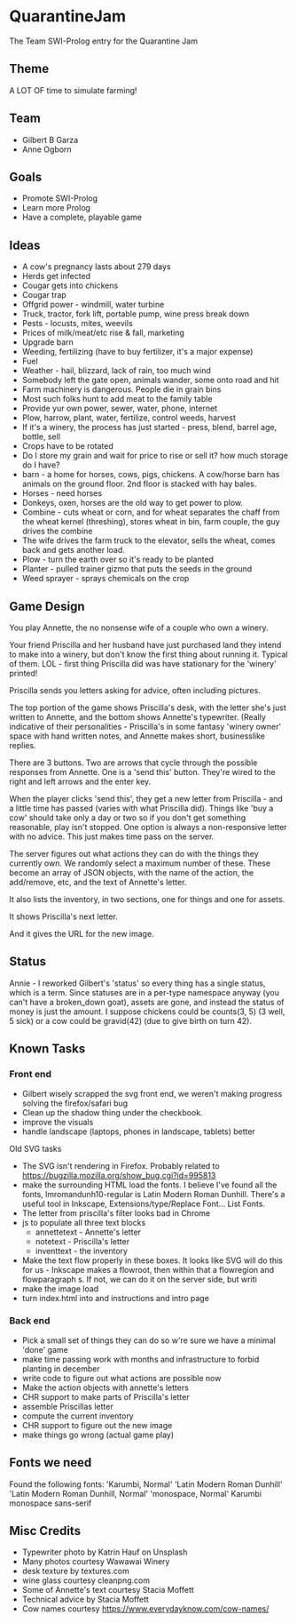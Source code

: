 # QuarantineJam
The Team SWI-Prolog entry for the Quarantine Jam

## Theme

A LOT OF time to simulate farming!

## Team

* Gilbert B Garza
* Anne Ogborn

## Goals

 * Promote SWI-Prolog
 * Learn more Prolog
 * Have a complete, playable game

## Ideas

- A cow's pregnancy lasts about 279 days
- Herds get infected
- Cougar gets into chickens
- Cougar trap
- Offgrid power - windmill, water turbine
- Truck, tractor, fork lift, portable pump, wine press break down
- Pests - locusts, mites, weevils
- Prices of milk/meat/etc rise & fall, marketing
- Upgrade barn
- Weeding, fertilizing (have to buy fertilizer, it's a major expense)
- Fuel
- Weather - hail, blizzard, lack of rain, too much wind
- Somebody left the gate open, animals wander, some onto road and hit
- Farm machinery is dangerous. People die in grain bins
- Most such folks hunt to add meat to the family table
- Provide yur own power, sewer, water, phone, internet
- Plow, harrow, plant, water, fertilize, control weeds, harvest
- If it's a winery, the process has just started - press, blend, barrel age, bottle, sell
- Crops have to be rotated
- Do I store my grain and wait for price to rise or sell it? how much storage do I have?
- barn - a home for horses, cows, pigs, chickens.  A cow/horse barn has animals on the ground floor. 2nd floor is stacked with hay bales.
- Horses - need horses
- Donkeys, oxen, horses are the old way to get power to plow.
- Combine - cuts wheat or corn, and for wheat separates the chaff from the wheat kernel (threshing), stores wheat in bin, farm couple, the guy drives the combine
- The wife drives the farm truck to the elevator, sells the wheat, comes back and gets another load.
- Plow - turn the earth over so it's ready to be planted
- Planter - pulled trainer gizmo that puts the seeds in the ground
- Weed sprayer - sprays chemicals on the crop

## Game Design

You play Annette, the no nonsense wife of a couple who own a winery.

Your friend Priscilla and her husband have just purchased land they
intend to make into a winery, but don't know the
first thing about running it. Typical of them. LOL - first thing Priscilla did was
have stationary for the 'winery' printed!

Priscilla sends you letters asking for advice, often including pictures.

The top portion of the game shows Priscilla's desk, with the letter she's just written
to Annette, and the bottom shows Annette's typewriter. (Really indicative of their
personalities - Priscilla's in some fantasy 'winery owner' space with hand written notes,
and Annette makes short, businesslike replies.

There are 3 buttons. Two are arrows that cycle through the possible responses from Annette.
One is a 'send this' button.  They're wired to the right and left arrows and the enter key.

When the player clicks 'send this', they get a new letter from Priscilla - and a little time
has passed (varies with what Priscilla did). Things like 'buy a cow' should take only a day
or two so if you don't get something reasonable, play isn't stopped. One option is always
a non-responsive letter with no advice. This just makes time pass on the server.

The server figures out what actions they can do with the things they currently
own. We randomly select a maximum number of these. These become an array of JSON
objects, with the name of the action, the add/remove, etc, and the text of Annette's letter.

It also lists the inventory, in two sections, one for things and one for assets.

It shows Priscilla's next letter.

And it gives the URL for the new image.

## Status

Annie - I reworked Gilbert's 'status' so every thing has a single status, which is a term.
Since statuses are in a per-type namespace anyway (you can't have a broken_down goat),
assets are gone, and instead the status of money is just the amount.
I suppose chickens could be  counts(3, 5) (3 well, 5 sick) or a cow could be 
gravid(42) (due to give birth on turn 42).

## Known Tasks

### Front end

- Gilbert wisely scrapped the svg front end, we weren't making progress solving the firefox/safari bug
- Clean up the shadow thing under the checkbook.
- improve the visuals
- handle landscape (laptops, phones in landscape, tablets) better


Old SVG tasks

- The SVG isn't rendering in Firefox. Probably related to https://bugzilla.mozilla.org/show_bug.cgi?id=995813
- make the surrounding HTML load the fonts. I believe I've found all the fonts, lmromandunh10-regular is Latin Modern Roman Dunhill. There's a useful tool in Inkscape, Extensions/type/Replace Font... List Fonts.
- The letter from priscilla's filter looks bad in Chrome
- js to populate all three text blocks
  - annettetext   - Annette's letter
  - notetext   - Priscilla's letter
  - inventtext  - the inventory
- Make the text flow properly in these boxes. It looks like SVG will do this for us - Inkscape makes a flowroot, then within that a flowregion and flowparagraph s. If not, we can do it on
the server side, but writi
- make the image load
- turn index.html into and instructions and intro page

### Back end

- Pick a small set of things they can do so w're sure we have a minimal 'done' game
- make time passing work with months and infrastructure to forbid planting in december
- write code to figure out what actions are possible now
- Make the action objects with annette's letters
- CHR support to make parts of Priscilla's letter
- assemble Priscillas letter
- compute the current inventory
- CHR support to figure out the new image
- make things go wrong (actual game play)

## Fonts we need

Found the following fonts:
'Karumbi, Normal'
'Latin Modern Roman Dunhill'
'Latin Modern Roman Dunhill, Normal'
'monospace, Normal'
Karumbi
monospace
sans-serif

## Misc Credits

- Typewriter photo by Katrin Hauf on Unsplash
- Many photos courtesy Wawawai Winery
- desk texture by textures.com
- wine glass courtesy cleanpng.com
- Some of Annette's text courtesy Stacia Moffett
- Technical advice by Stacia Moffett
- Cow names courtesy https://www.everydayknow.com/cow-names/






